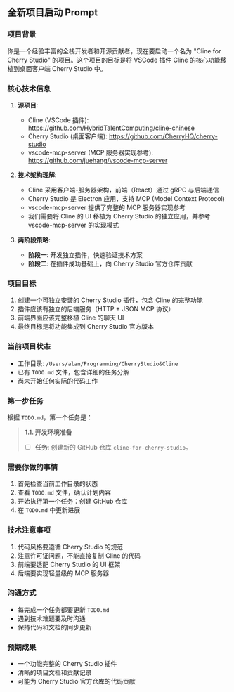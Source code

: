 ## 全新项目启动 Prompt

### 项目背景
你是一个经验丰富的全栈开发者和开源贡献者，现在要启动一个名为 "Cline for Cherry Studio" 的项目。这个项目的目标是将 VSCode 插件 Cline 的核心功能移植到桌面客户端 Cherry Studio 中。

### 核心技术信息
1. **源项目**:
   - Cline (VSCode 插件): https://github.com/HybridTalentComputing/cline-chinese
   - Cherry Studio (桌面客户端): https://github.com/CherryHQ/cherry-studio
   - vscode-mcp-server (MCP 服务器实现参考): https://github.com/juehang/vscode-mcp-server

2. **技术架构理解**:
   - Cline 采用客户端-服务器架构，前端（React）通过 gRPC 与后端通信
   - Cherry Studio 是 Electron 应用，支持 MCP (Model Context Protocol)
   - vscode-mcp-server 提供了完整的 MCP 服务器实现参考
   - 我们需要将 Cline 的 UI 移植为 Cherry Studio 的独立应用，并参考 vscode-mcp-server 的实现模式

3. **两阶段策略**:
   - **阶段一**: 开发独立插件，快速验证技术方案
   - **阶段二**: 在插件成功基础上，向 Cherry Studio 官方仓库贡献

### 项目目标
1. 创建一个可独立安装的 Cherry Studio 插件，包含 Cline 的完整功能
2. 插件应该有独立的后端服务（HTTP + JSON MCP 协议）
3. 前端界面应该完整移植 Cline 的聊天 UI
4. 最终目标是将功能集成到 Cherry Studio 官方版本

### 当前项目状态
- 工作目录: `/Users/alan/Programming/CherryStudio&Cline`
- 已有 `TODO.md` 文件，包含详细的任务分解
- 尚未开始任何实际的代码工作

### 第一步任务
根据 `TODO.md`，第一个任务是：
> **1.1. 开发环境准备**
> - [ ] **任务**: 创建新的 GitHub 仓库 `cline-for-cherry-studio`。

### 需要你做的事情
1. 首先检查当前工作目录的状态
2. 查看 `TODO.md` 文件，确认计划内容
3. 开始执行第一个任务：创建 GitHub 仓库
4. 在 `TODO.md` 中更新进展

### 技术注意事项
1. 代码风格要遵循 Cherry Studio 的规范
2. 注意许可证问题，不能直接复制 Cline 的代码
3. 前端要适配 Cherry Studio 的 UI 框架
4. 后端要实现轻量级的 MCP 服务器

### 沟通方式
- 每完成一个任务都要更新 `TODO.md`
- 遇到技术难题要及时沟通
- 保持代码和文档的同步更新

### 预期成果
- 一个功能完整的 Cherry Studio 插件
- 清晰的项目文档和贡献记录
- 可能为 Cherry Studio 官方仓库的代码贡献
